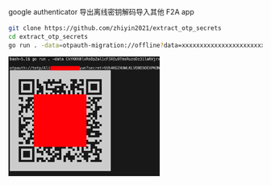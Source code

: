 google authenticator 导出离线密钥解码导入其他 F2A app

```bash
git clone https://github.com/zhiyin2021/extract_otp_secrets
cd extract_otp_secrets
go run . -data=otpauth-migration://offline?data=xxxxxxxxxxxxxxxxxxxxxxxxxxxxxxxxxxxxxxxx
```
 
<img src="demo.jpg" width="300px">
